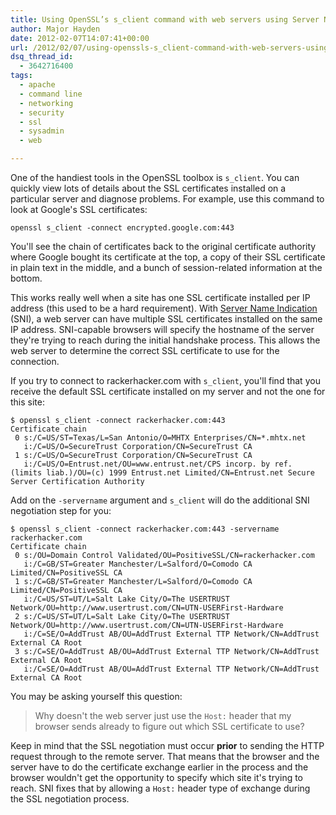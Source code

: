 ```yaml
---
title: Using OpenSSL’s s_client command with web servers using Server Name Indication (SNI)
author: Major Hayden
date: 2012-02-07T14:07:41+00:00
url: /2012/02/07/using-openssls-s_client-command-with-web-servers-using-server-name-indication-sni/
dsq_thread_id:
  - 3642716400
tags:
  - apache
  - command line
  - networking
  - security
  - ssl
  - sysadmin
  - web

---
```

One of the handiest tools in the OpenSSL toolbox is `s_client`. You can quickly view lots of details about the SSL certificates installed on a particular server and diagnose problems. For example, use this command to look at Google's SSL certificates:

```
openssl s_client -connect encrypted.google.com:443
```


You'll see the chain of certificates back to the original certificate authority where Google bought its certificate at the top, a copy of their SSL certificate in plain text in the middle, and a bunch of session-related information at the bottom.

This works really well when a site has one SSL certificate installed per IP address (this used to be a hard requirement). With [Server Name Indication][1] (SNI), a web server can have multiple SSL certificates installed on the same IP address. SNI-capable browsers will specify the hostname of the server they're trying to reach during the initial handshake process. This allows the web server to determine the correct SSL certificate to use for the connection.

If you try to connect to rackerhacker.com with `s_client`, you'll find that you receive the default SSL certificate installed on my server and not the one for this site:

```
$ openssl s_client -connect rackerhacker.com:443
Certificate chain
 0 s:/C=US/ST=Texas/L=San Antonio/O=MHTX Enterprises/CN=*.mhtx.net
   i:/C=US/O=SecureTrust Corporation/CN=SecureTrust CA
 1 s:/C=US/O=SecureTrust Corporation/CN=SecureTrust CA
   i:/C=US/O=Entrust.net/OU=www.entrust.net/CPS incorp. by ref. (limits liab.)/OU=(c) 1999 Entrust.net Limited/CN=Entrust.net Secure Server Certification Authority
```


Add on the `-servername` argument and `s_client` will do the additional SNI negotiation step for you:

```
$ openssl s_client -connect rackerhacker.com:443 -servername rackerhacker.com
Certificate chain
 0 s:/OU=Domain Control Validated/OU=PositiveSSL/CN=rackerhacker.com
   i:/C=GB/ST=Greater Manchester/L=Salford/O=Comodo CA Limited/CN=PositiveSSL CA
 1 s:/C=GB/ST=Greater Manchester/L=Salford/O=Comodo CA Limited/CN=PositiveSSL CA
   i:/C=US/ST=UT/L=Salt Lake City/O=The USERTRUST Network/OU=http://www.usertrust.com/CN=UTN-USERFirst-Hardware
 2 s:/C=US/ST=UT/L=Salt Lake City/O=The USERTRUST Network/OU=http://www.usertrust.com/CN=UTN-USERFirst-Hardware
   i:/C=SE/O=AddTrust AB/OU=AddTrust External TTP Network/CN=AddTrust External CA Root
 3 s:/C=SE/O=AddTrust AB/OU=AddTrust External TTP Network/CN=AddTrust External CA Root
   i:/C=SE/O=AddTrust AB/OU=AddTrust External TTP Network/CN=AddTrust External CA Root
```


You may be asking yourself this question:

> Why doesn't the web server just use the `Host:` header that my browser sends already to figure out which SSL certificate to use?

Keep in mind that the SSL negotiation must occur **prior** to sending the HTTP request through to the remote server. That means that the browser and the server have to do the certificate exchange earlier in the process and the browser wouldn't get the opportunity to specify which site it's trying to reach. SNI fixes that by allowing a `Host:` header type of exchange during the SSL negotiation process.

 [1]: http://en.wikipedia.org/wiki/Server_Name_Indication
